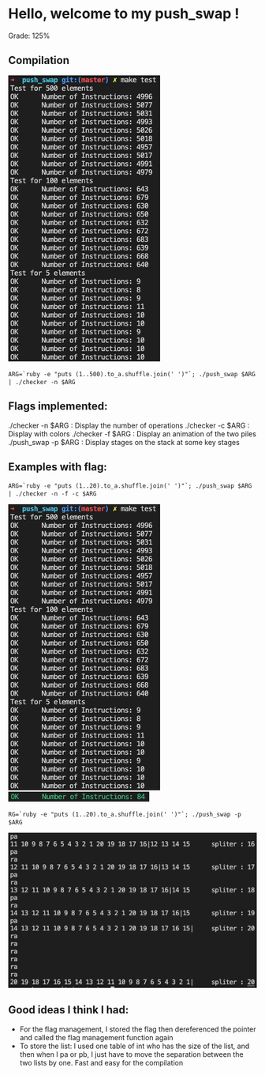 # Hello, welcome to my push_swap !
Grade: 125%

## Compilation
<img src="images/make_test.png">

```
ARG=`ruby -e "puts (1..500).to_a.shuffle.join(' ')"`; ./push_swap $ARG | ./checker -n $ARG
```

## Flags implemented:
./checker -n $ARG : Display the number of operations
./checker -c $ARG : Display with colors
./checker -f $ARG : Display an animation of the two piles
./push_swap -p $ARG : Display stages on the stack at some key stages

## Examples with flag:
```
ARG=`ruby -e "puts (1..20).to_a.shuffle.join(' ')"`; ./push_swap $ARG | ./checker -n -f -c $ARG
```
<img src="images/make_test.png">
<img src="images/result.png">




```
RG=`ruby -e "puts (1..20).to_a.shuffle.join(' ')"`; ./push_swap -p $ARG
```
<img src="images/-p.png">


## Good ideas I think I had:
- For the flag management, I stored the flag then dereferenced the pointer and called the flag management function again
- To store the list: I used one table of int who has the size of the list, and then when I pa or pb, I just have to move the separation between the two lists by one. Fast and easy for the compilation

